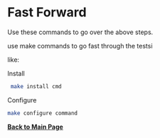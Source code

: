 # Fast Forward

Use these commands to go over the above steps.

use make commands to go fast through the testsi

like:

Install

```bash
 make install cmd
```

Configure

```bash
make configure command
```

**[Back to Main Page](../README.md)**
